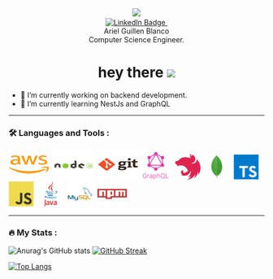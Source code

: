 <div id="header" align="center">
  <img src="https://mvpstorage.nyc3.digitaloceanspaces.com/K-TDRA/img/63da8f02b0b3e876e4f73e10.svg" width="50% heigth=100" />
  <div id="badges">
    <a href="www.linkedin.com/in/Ariel-Guillen-Blanco">
      <img src="https://img.shields.io/badge/LinkedIn-blue?style=for-the-badge&logo=linkedin&logoColor=white" alt="LinkedIn Badge"/>
    </a>
    <img src="https://komarev.com/ghpvc/?username=ArielGuillen&style=flat-square&color=blue" alt=""/>
  </div>
  Ariel Guillen Blanco
  <br />
  Computer Science Engineer.
  <br />
  <h1>
    hey there
    <img src="https://media.giphy.com/media/hvRJCLFzcasrR4ia7z/giphy.gif" width="30px"/>
  </h1>
</div>

- 🔭 I’m currently working on backend development.
- 🌱 I’m currently learning NestJs and GraphQL

---

### :hammer_and_wrench: Languages and Tools :

<div>
  <img src="https://github.com/devicons/devicon/blob/master/icons/amazonwebservices/amazonwebservices-plain-wordmark.svg" title="AWS" alt="AWS" width="80" height="60"/>&nbsp;
  <img src="https://github.com/devicons/devicon/blob/master/icons/nodejs/nodejs-original-wordmark.svg" title="NodeJS" alt="NodeJS" width="80" height="60"/>&nbsp;
  <img src="https://github.com/devicons/devicon/blob/master/icons/git/git-original-wordmark.svg" title="Git" alt="Git" width="80" height="60"/>
  <img src="https://github.com/devicons/devicon/blob/master/icons/graphql/graphql-plain-wordmark.svg" title="GraphQL" alt="GraphQL" width="60" height="60"/>&nbsp;
  <img src="https://github.com/devicons/devicon/blob/master/icons/nestjs/nestjs-plain.svg" title="NestJS" alt="NestJS" width="50" height="50"/>&nbsp;
  <img src="https://github.com/devicons/devicon/blob/master/icons/mongodb/mongodb-original.svg" title="MongoDB" alt="MongoDB" width="50" height="50"/>&nbsp;
  <img src="https://github.com/devicons/devicon/blob/master/icons/typescript/typescript-original.svg" title="TypeScript" alt="TypeScript" width="50" height="50"/>&nbsp;
  <img src="https://github.com/devicons/devicon/blob/master/icons/javascript/javascript-original.svg" title="JavaScript" alt="JavaScript" width="50" height="50"/>&nbsp;
  <img src="https://github.com/devicons/devicon/blob/master/icons/java/java-original-wordmark.svg" title="Java" alt="Java" width="50" height="50"/>&nbsp;
  <img src="https://github.com/devicons/devicon/blob/master/icons/mysql/mysql-original-wordmark.svg" title="MySQL"  alt="MySQL" width="50" height="50"/>&nbsp; 
  <img src="https://github.com/devicons/devicon/blob/master/icons/npm/npm-original-wordmark.svg" title="npm" alt="npm" width="60" height="50"/>&nbsp; 
</div>

---
### :fire: My Stats :
![Anurag's GitHub stats](https://github-readme-stats.vercel.app/api?username=ArielGuillen&show_icons=true&theme=shades-of-purple&hide_border=true&border_radius=10)
[![GitHub Streak](https://streak-stats.demolab.com?user=ArielGuillen&theme=shades-of-purple&hide_border=true&border_radius=10&mode=weekly&sideLabels=FFFFFF&currStreakNum=FFFFFF&border=FFFFFF&stroke=0AC1DD&sideNums=FFFFFF&currStreakLabel=FFFFFF&dates=FFFFFF)](https://git.io/streak-stats)

[![Top Langs](https://github-readme-stats.vercel.app/api/top-langs/?username=ArielGuillen&theme=shades-of-purple&hide_border=true&border_radius=7)](https://github.com/anuraghazra/github-readme-stats)



<!--
**ArielGuillen/ArielGuillen** is a ✨ _special_ ✨ repository because its `README.md` (this file) appears on your GitHub profile.

Here are some ideas to get you started:

- 🔭 I’m currently working on ...
- 🌱 I’m currently learning ...
- 👯 I’m looking to collaborate on ...
- 🤔 I’m looking for help with ...
- 💬 Ask me about ...
- 📫 How to reach me: ...
- 😄 Pronouns: ...
- ⚡ Fun fact: ...
-->
